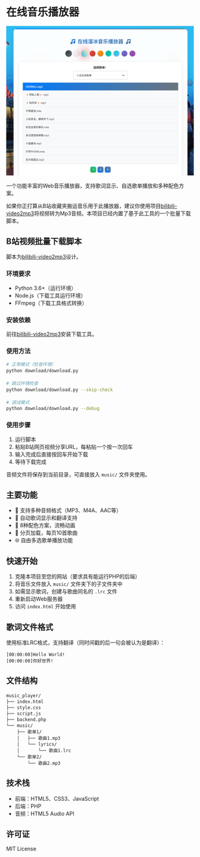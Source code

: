 # 在线音乐播放器

![示例图片](test.png)

一个功能丰富的Web音乐播放器，支持歌词显示、自选歌单播放和多种配色方案。

如果你正打算从B站收藏夹搬运音乐用于此播放器，建议你使用项目[bilibili-video2mp3](https://github.com/wxsms/bilibili-video2mp3)将视频转为Mp3音频。本项目已经内置了基于此工具的一个批量下载脚本。

## B站视频批量下载脚本

脚本为[bilibili-video2mp3](https://github.com/wxsms/bilibili-video2mp3)设计。

### 环境要求
- Python 3.6+（运行环境）
- Node.js（下载工具运行环境）
- FFmpeg（下载工具格式转换）

### 安装依赖

前往[bilibili-video2mp3](https://github.com/wxsms/bilibili-video2mp3)安装下载工具。

### 使用方法
```bash
# 正常模式（检查环境）
python download/download.py

# 跳过环境检查
python download/download.py --skip-check

# 调试模式
python download/download.py --debug
```

### 使用步骤
1. 运行脚本
2. 粘贴B站网页视频分享URL，每粘贴一个按一次回车
3. 输入完成后直接按回车开始下载
4. 等待下载完成

音频文件将保存到当前目录，可直接放入 `music/` 文件夹使用。

## 主要功能

- 🎵 支持多种音频格式（MP3、M4A、AAC等）
- 📄 自动歌词显示和翻译支持
- 🎨 8种配色方案，流畅动画
- 📱 分页加载，每页10首歌曲
- 🌐 自由多选歌单播放功能

## 快速开始

1. 克隆本项目至您的网站（要求具有能运行PHP的后端）
2. 将音乐文件放入 `music/` 文件夹下的子文件夹中
3. 如需显示歌词，创建与歌曲同名的 `.lrc` 文件
4. 重新启动Web服务器
5. 访问 `index.html` 开始使用

## 歌词文件格式

使用标准LRC格式，支持翻译（同时间戳的后一句会被认为是翻译）：

```
[00:00:00]Hello World!
[00:00:00]你好世界!
```

## 文件结构

```
music_player/
├── index.html
├── style.css
├── script.js
├── backend.php
└── music/
    ├── 歌单1/
    │   ├── 歌曲1.mp3
    │   └── lyrics/
    │       └── 歌曲1.lrc
    └── 歌单2/
        └── 歌曲2.mp3
```

## 技术栈

- 前端：HTML5、CSS3、JavaScript
- 后端：PHP
- 音频：HTML5 Audio API

## 许可证

MIT License
